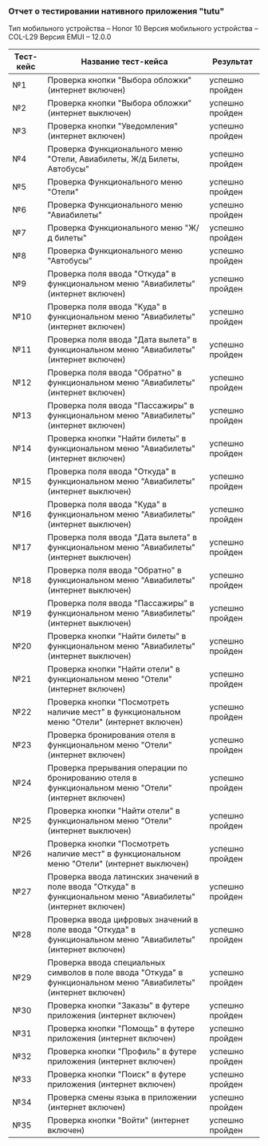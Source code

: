 ### Отчет о тестировании нативного приложения "tutu"

Тип мобильного устройства – Honor 10
Версия мобильного устройства – COL-L29
Версия EMUI – 12.0.0

|Тест-кейс|Название тест-кейса|Результат|
|-|-|-|
|№1|Проверка кнопки "Выбора обложки" (интернет включен)|успешно пройден   |
|№2|Проверка кнопки "Выбора обложки" (интернет выключен)|успешно пройден|
|№3|Проверка кнопки "Уведомления" (интернет включен)|успешно пройден|
|№4|Проверка Функционального меню "Отели, Авиабилеты, Ж/д Билеты, Автобусы"|успешно пройден|
|№5|Проверка Функционального меню "Отели"|успешно пройден|
|№6|Проверка Функционального меню "Авиабилеты"|успешно пройден|
|№7|Проверка Функционального меню "Ж/д билеты"|успешно пройден|
|№8|Проверка Функционального меню "Автобусы"|успешно пройден|
|№9|Проверка поля ввода "Откуда" в функциональном меню "Авиабилеты" (интернет включен)|успешно пройден|
|№10|Проверка поля ввода "Куда" в функциональном меню "Авиабилеты" (интернет включен)|успешно пройден|
|№11|Проверка поля ввода "Дата вылета" в функциональном меню "Авиабилеты" (интернет включен)|успешно пройден|
|№12|Проверка поля ввода "Обратно" в функциональном меню "Авиабилеты" (интернет включен)|успешно пройден|
|№13|Проверка поля ввода "Пассажиры" в функциональном меню "Авиабилеты" (интернет включен)|успешно пройден|
|№14|Проверка кнопки "Найти билеты" в функциональном меню "Авиабилеты" (интернет включен)|успешно пройден|
|№15|Проверка поля ввода "Откуда" в функциональном меню "Авиабилеты" (интернет выключен)|успешно пройден|
|№16|Проверка поля ввода "Куда" в функциональном меню "Авиабилеты" (интернет выключен)|успешно пройден|
|№17|Проверка поля ввода "Дата вылета" в функциональном меню "Авиабилеты" (интернет выключен)|успешно пройден|
|№18|Проверка поля ввода "Обратно" в функциональном меню "Авиабилеты" (интернет выключен)|успешно пройден|
|№19|Проверка поля ввода "Пассажиры" в функциональном меню "Авиабилеты" (интернет выключен)|успешно пройден|
|№20|Проверка кнопки "Найти билеты" в функциональном меню "Авиабилеты" (интернет выключен)|успешно пройден|
|№21|Проверка кнопки "Найти отели" в функциональном меню "Отели" (интернет включен)|успешно пройден|
|№22|Проверка кнопки "Посмотреть наличие мест" в функциональном меню "Отели" (интернет включен)|успешно пройден|
|№23|Проверка бронирования отеля в функциональном меню "Отели" (интернет включен)|успешно пройден|
|№24|Проверка прерывания операции по бронированию отеля в функциональном меню "Отели" (интернет включен)|успешно пройден|
|№25|Проверка кнопки "Найти отели" в функциональном меню "Отели" (интернет выключен)|успешно пройден|
|№26|Проверка кнопки "Посмотреть наличие мест" в функциональном меню "Отели" (интернет выключен)|успешно пройден|
|№27|Проверка ввода латинских значений в поле ввода "Откуда" в функциональном меню "Авиабилеты" (интернет включен)|успешно пройден|
|№28|Проверка ввода цифровых значений в поле ввода "Откуда" в функциональном меню "Авиабилеты" (интернет включен)|успешно пройден|
|№29|Проверка ввода специальных символов в поле ввода "Откуда" в функциональном меню "Авиабилеты" (интернет включен)|успешно пройден|
|№30|Проверка кнопки "Заказы" в футере приложения (интернет включен)|успешно пройден|
|№31|Проверка кнопки "Помощь" в футере приложения (интернет включен)|успешно пройден|
|№32|Проверка кнопки "Профиль" в футере приложения (интернет включен)|успешно пройден|
|№33|Проверка кнопки "Поиск" в футере приложения (интернет включен)|успешно пройден|
|№34|Проверка смены языка в приложении (интернет включен)|успешно пройден|
|№35|Проверка кнопки "Войти" (интернет включен)|успешно пройден|

